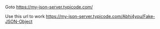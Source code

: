 Goto https://my-json-server.typicode.com/

 Use this url to work https://my-json-server.typicode.com/Abhi4you/Fake-JSON-Object
 
